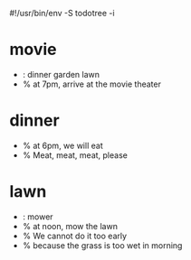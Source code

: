 #!/usr/bin/env -S todotree -i

# movie
- : dinner garden lawn
- % at 7pm, arrive at the movie theater

# dinner
- % at 6pm, we will eat
- % Meat, meat, meat, please

# lawn
- : mower
- % at noon, mow the lawn
- % We cannot do it too early
- % because the grass is too wet in morning

